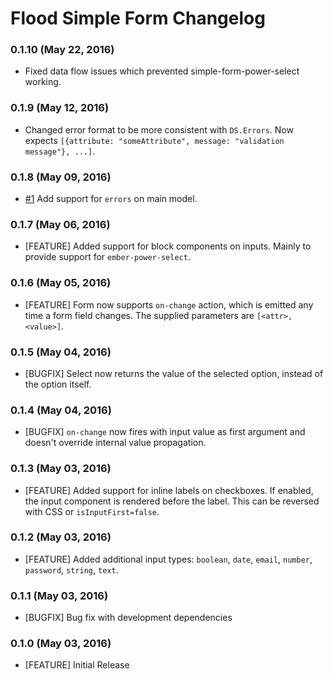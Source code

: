 # Flood Simple Form Changelog

### 0.1.10 (May 22, 2016)

- Fixed data flow issues which prevented simple-form-power-select working.

### 0.1.9 (May 12, 2016)

- Changed error format to be more consistent with `DS.Errors`. Now expects `[{attribute: "someAttribute", message: "validation message"}, ...]`.

### 0.1.8 (May 09, 2016)

- [#1](https://github.com/ivanvanderbyl/flood-simple-form/pull/1) Add support for `errors` on main model.

### 0.1.7 (May 06, 2016)

- [FEATURE] Added support for block components on inputs. Mainly to provide support for `ember-power-select`.

### 0.1.6 (May 05, 2016)

- [FEATURE] Form now supports `on-change` action, which is emitted any time a form field changes. The supplied parameters are `[<attr>, <value>]`.

### 0.1.5 (May 04, 2016)

- [BUGFIX] Select now returns the value of the selected option, instead of the option itself.

### 0.1.4 (May 04, 2016)

- [BUGFIX] `on-change` now fires with input value as first argument and doesn't override internal value propagation.

### 0.1.3 (May 03, 2016)

- [FEATURE] Added support for inline labels on checkboxes. If enabled, the input component is rendered before the label. This can be reversed with CSS or `isInputFirst=false`.

### 0.1.2 (May 03, 2016)

- [FEATURE] Added additional input types: `boolean`, `date`, `email`, `number`, `password`, `string`, `text`.

### 0.1.1 (May 03, 2016)

- [BUGFIX] Bug fix with development dependencies

### 0.1.0 (May 03, 2016)

- [FEATURE] Initial Release
